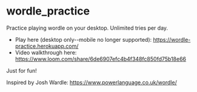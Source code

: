# wordle_practice

Practice playing wordle on your desktop. Unlimited tries per day.
- Play here (desktop only--mobile no longer supported): https://wordle-practice.herokuapp.com/
- Video walkthrough here: https://www.loom.com/share/6de6907efc4b4f348fc850fd75b18e66

Just for fun!

Inspired by Josh Wardle: https://www.powerlanguage.co.uk/wordle/
